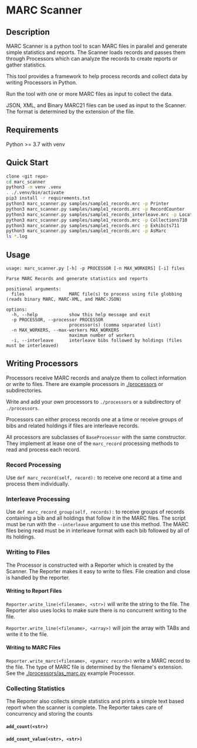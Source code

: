 
# MARC Scanner

## Description
MARC Scanner is a python tool to scan MARC files in parallel and generate simple statistics and reports.
The Scanner loads records and passes them through Processors which can analyze the records to create reports or gather statistics.

This tool provides a framework to help process records and collect data by writing Processors in Python.

Run the tool with one or more MARC files as input to collect the data.

JSON, XML, and Binary MARC21 files can be used as input to the Scanner. The format is determined by the extension of the file.

## Requirements
Python >= 3.7 with venv

## Quick Start
```bash
clone <git repo>
cd marc_scanner
python3 -m venv .venv
. ./.venv/bin/activate
pip3 install -r requirements.txt
python3 marc_scanner.py samples/sample1_records.mrc -p Printer
python3 marc_scanner.py samples/sample1_records.mrc -p RecordCounter
python3 marc_scanner.py samples/sample1_records_interleave.mrc -p LocationGroups --interleave
python3 marc_scanner.py samples/sample1_records.mrc -p Collections710
python3 marc_scanner.py samples/sample1_records.mrc -p Exhibits711
python3 marc_scanner.py samples/sample1_records.mrc -p AsMarc
ls *.log
```

## Usage
```help
usage: marc_scanner.py [-h] -p PROCESSOR [-n MAX_WORKERS] [-i] files

Parse MARC Records and generate statistics and reports

positional arguments:
  files                 MARC file(s) to process using file globbing (reads binary MARC, MARC-XML, and MARC-JSON)

options:
  -h, --help            show this help message and exit
  -p PROCESSOR, --processor PROCESSOR
                        processor(s) (comma separated list)
  -n MAX_WORKERS, --max-workers MAX_WORKERS
                        maximum number of workers
  -i, --interleave      interleave bibs followed by holdings (files must be interleaved)
  ```

## Writing Processors
Processors receive MARC records and analyze them to collect information or write to files.
There are example processors in [./processors](./processors/) or subdirectories.

Write and add your own processors to `./processors` or a subdirectory of `./processors`.

Processors can either process records one at a time or receive groups of bibs and related holdings if files are interleave records.

All processors are subclasses of `BaseProcessor` with the same constructor. They implement at lease one of the `marc_record` processing methods to read and process each record.

### Record Processing
Use `def marc_record(self, record):` to receive one record at a time and process them individually.

### Interleave Processing
Use `def marc_record_group(self, records):` to receive groups of records containing a bib and all holdings that follow it in the MARC
files. The script must be run with the `--interleave` argument to use this method. The MARC files being read must be in interleave format
with each bib followed by all of its holdings.

### Writing to Files
The Processor is constructed with a Reporter which is created by the Scanner. The Reporter makes it easy to write to files.
File creation and close is handled by the reporter.

#### Writing to Report Files

`Reporter.write_line(<filename>, <str>)` will write the string to the file. The Reporter also uses locks to make sure there is no concurrent writing to the file.

`Reporter.write_line(<filename>, <array>)` will join the array with TABs and write it to the file.

#### Writing to MARC Files
`Reporter.write_marc(<filename>, <pymarc record>)` write a MARC record to the file. The type of MARC file is determined by the filename's extension.
See the [./processors/as_marc.py](./processors/as_marc.py) example Processor.

### Collecting Statistics
The Reporter also collects simple statistics and prints a simple text based report when the scanner is complete. The Reporter takes
care of concurrency and storing the counts

#### `add_count(<str>)`


#### `add_count_value(<str>, <str>)`